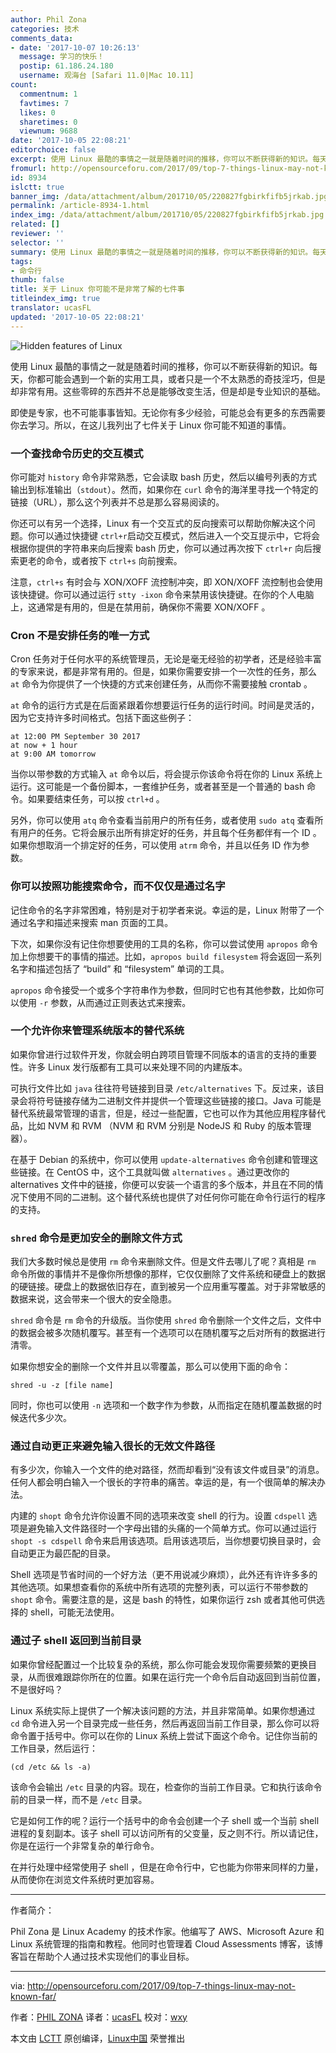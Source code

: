 ```yaml
---
author: Phil Zona
categories: 技术
comments_data:
- date: '2017-10-07 10:26:13'
  message: 学习的快乐！
  postip: 61.186.24.180
  username: 观海台 [Safari 11.0|Mac 10.11]
count:
  commentnum: 1
  favtimes: 7
  likes: 0
  sharetimes: 0
  viewnum: 9688
date: '2017-10-05 22:08:21'
editorchoice: false
excerpt: 使用 Linux 最酷的事情之一就是随着时间的推移，你可以不断获得新的知识。每天，你都可能会遇到一个新的实用工具，或者只是一个不太熟悉的奇技淫巧，但是却非常有用。这些零碎的东西并不总是能够改变生活，但是却是专业知识的基础。
fromurl: http://opensourceforu.com/2017/09/top-7-things-linux-may-not-known-far/
id: 8934
islctt: true
banner_img: /data/attachment/album/201710/05/220827fgbirkfifb5jrkab.jpg
permalink: /article-8934-1.html
index_img: /data/attachment/album/201710/05/220827fgbirkfifb5jrkab.jpg.thumb.jpg
related: []
reviewer: ''
selector: ''
summary: 使用 Linux 最酷的事情之一就是随着时间的推移，你可以不断获得新的知识。每天，你都可能会遇到一个新的实用工具，或者只是一个不太熟悉的奇技淫巧，但是却非常有用。这些零碎的东西并不总是能够改变生活，但是却是专业知识的基础。
tags:
- 命令行
thumb: false
title: 关于 Linux 你可能不是非常了解的七件事
titleindex_img: true
translator: ucasFL
updated: '2017-10-05 22:08:21'
---
```


![Hidden features of Linux](/data/attachment/album/201710/05/220827fgbirkfifb5jrkab.jpg)


使用 Linux 最酷的事情之一就是随着时间的推移，你可以不断获得新的知识。每天，你都可能会遇到一个新的实用工具，或者只是一个不太熟悉的奇技淫巧，但是却非常有用。这些零碎的东西并不总是能够改变生活，但是却是专业知识的基础。


即使是专家，也不可能事事皆知。无论你有多少经验，可能总会有更多的东西需要你去学习。所以，在这儿我列出了七件关于 Linux 你可能不知道的事情。


### 一个查找命令历史的交互模式


你可能对 `history` 命令非常熟悉，它会读取 bash 历史，然后以编号列表的方式输出到标准输出（`stdout`）。然而，如果你在 `curl` 命令的海洋里寻找一个特定的链接（URL），那么这个列表并不总是那么容易阅读的。


你还可以有另一个选择，Linux 有一个交互式的反向搜索可以帮助你解决这个问题。你可以通过快捷键 `ctrl+r`启动交互模式，然后进入一个交互提示中，它将会根据你提供的字符串来向后搜索 bash 历史，你可以通过再次按下 `ctrl+r` 向后搜索更老的命令，或者按下 `ctrl+s` 向前搜索。


注意，`ctrl+s` 有时会与 XON/XOFF 流控制冲突，即 XON/XOFF 流控制也会使用该快捷键。你可以通过运行 `stty -ixon` 命令来禁用该快捷键。在你的个人电脑上，这通常是有用的，但是在禁用前，确保你不需要 XON/XOFF 。


### Cron 不是安排任务的唯一方式


Cron 任务对于任何水平的系统管理员，无论是毫无经验的初学者，还是经验丰富的专家来说，都是非常有用的。但是，如果你需要安排一个一次性的任务，那么 `at` 命令为你提供了一个快捷的方式来创建任务，从而你不需要接触 crontab 。


`at` 命令的运行方式是在后面紧跟着你想要运行任务的运行时间。时间是灵活的，因为它支持许多时间格式。包括下面这些例子：



```
at 12:00 PM September 30 2017
at now + 1 hour
at 9:00 AM tomorrow

```

当你以带参数的方式输入 `at` 命令以后，将会提示你该命令将在你的 Linux 系统上运行。这可能是一个备份脚本，一套维护任务，或者甚至是一个普通的 bash 命令。如果要结束任务，可以按 `ctrl+d` 。


另外，你可以使用 `atq` 命令查看当前用户的所有任务，或者使用 `sudo atq` 查看所有用户的任务。它将会展示出所有排定好的任务，并且每个任务都伴有一个 ID 。如果你想取消一个排定好的任务，可以使用 `atrm` 命令，并且以任务 ID 作为参数。


### 你可以按照功能搜索命令，而不仅仅是通过名字


记住命令的名字非常困难，特别是对于初学者来说。幸运的是，Linux 附带了一个通过名字和描述来搜索 man 页面的工具。


下次，如果你没有记住你想要使用的工具的名称，你可以尝试使用 `apropos` 命令加上你想要干的事情的描述。比如，`apropos build filesystem` 将会返回一系列名字和描述包括了 “build” 和 “filesystem” 单词的工具。


`apropos` 命令接受一个或多个字符串作为参数，但同时它也有其他参数，比如你可以使用 `-r` 参数，从而通过正则表达式来搜索。


### 一个允许你来管理系统版本的替代系统


如果你曾进行过软件开发，你就会明白跨项目管理不同版本的语言的支持的重要性。许多 Linux 发行版都有工具可以来处理不同的内建版本。


可执行文件比如 `java` 往往符号链接到目录 `/etc/alternatives` 下。反过来，该目录会将符号链接存储为二进制文件并提供一个管理这些链接的接口。Java 可能是替代系统最常管理的语言，但是，经过一些配置，它也可以作为其他应用程序替代品，比如 NVM 和 RVM （NVM 和 RVM 分别是 NodeJS 和 Ruby 的版本管理器）。


在基于 Debian 的系统中，你可以使用 `update-alternatives` 命令创建和管理这些链接。在 CentOS 中，这个工具就叫做 `alternatives` 。通过更改你的 alternatives 文件中的链接，你便可以安装一个语言的多个版本，并且在不同的情况下使用不同的二进制。这个替代系统也提供了对任何你可能在命令行运行的程序的支持。


### `shred` 命令是更加安全的删除文件方式


我们大多数时候总是使用 `rm` 命令来删除文件。但是文件去哪儿了呢？真相是 `rm` 命令所做的事情并不是像你所想像的那样，它仅仅删除了文件系统和硬盘上的数据的硬链接。硬盘上的数据依旧存在，直到被另一个应用重写覆盖。对于非常敏感的数据来说，这会带来一个很大的安全隐患。


`shred` 命令是 `rm` 命令的升级版。当你使用 `shred` 命令删除一个文件之后，文件中的数据会被多次随机覆写。甚至有一个选项可以在随机覆写之后对所有的数据进行清零。


如果你想安全的删除一个文件并且以零覆盖，那么可以使用下面的命令：


`shred -u -z [file name]`


同时，你也可以使用 `-n` 选项和一个数字作为参数，从而指定在随机覆盖数据的时候迭代多少次。


### 通过自动更正来避免输入很长的无效文件路径


有多少次，你输入一个文件的绝对路径，然而却看到“没有该文件或目录”的消息。任何人都会明白输入一个很长的字符串的痛苦。幸运的是，有一个很简单的解决办法。


内建的 `shopt` 命令允许你设置不同的选项来改变 shell 的行为。设置 `cdspell` 选项是避免输入文件路径时一个字母出错的头痛的一个简单方式。你可以通过运行 `shopt -s cdspell` 命令来启用该选项。启用该选项后，当你想要切换目录时，会自动更正为最匹配的目录。


Shell 选项是节省时间的一个好方法（更不用说减少麻烦），此外还有许许多多的其他选项。如果想查看你的系统中所有选项的完整列表，可以运行不带参数的 `shopt` 命令。需要注意的是，这是 bash 的特性，如果你运行 zsh 或者其他可供选择的 shell，可能无法使用。


### 通过子 shell 返回到当前目录


如果你曾经配置过一个比较复杂的系统，那么你可能会发现你需要频繁的更换目录，从而很难跟踪你所在的位置。如果在运行完一个命令后自动返回到当前位置，不是很好吗？


Linux 系统实际上提供了一个解决该问题的方法，并且非常简单。如果你想通过 `cd` 命令进入另一个目录完成一些任务，然后再返回当前工作目录，那么你可以将命令置于括号中。你可以在你的 Linux 系统上尝试下面这个命令。记住你当前的工作目录，然后运行：



```
(cd /etc && ls -a)

```

该命令会输出 `/etc` 目录的内容。现在，检查你的当前工作目录。它和执行该命令前的目录一样，而不是 `/etc` 目录。


它是如何工作的呢？运行一个括号中的命令会创建一个子 shell 或一个当前 shell 进程的复刻副本。该子 shell 可以访问所有的父变量，反之则不行。所以请记住，你是在运行一个非常复杂的单行命令。


在并行处理中经常使用子 shell ，但是在命令行中，它也能为你带来同样的力量，从而使你在浏览文件系统时更加容易。




---


作者简介：


Phil Zona 是 Linux Academy 的技术作家。他编写了 AWS、Microsoft Azure 和 Linux 系统管理的指南和教程。他同时也管理着 Cloud Assessments 博客，该博客旨在帮助个人通过技术实现他们的事业目标。




---


via: <http://opensourceforu.com/2017/09/top-7-things-linux-may-not-known-far/>


作者：[PHIL ZONA](http://opensourceforu.com/author/phil-zona/) 译者：[ucasFL](https://github.com/ucasFL) 校对：[wxy](https://github.com/wxy)


本文由 [LCTT](https://github.com/LCTT/TranslateProject) 原创编译，[Linux中国](https://linux.cn/) 荣誉推出